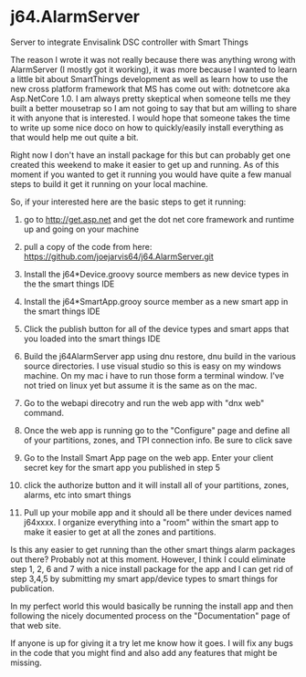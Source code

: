 # j64.AlarmServer
Server to integrate Envisalink DSC controller with Smart Things

The reason I wrote it was not really because there was anything wrong with AlarmServer (I mostly got it working), it was more because I wanted to learn a little bit about SmartThings development as well as learn how to use the new cross platform framework that MS has come out with: dotnetcore aka Asp.NetCore 1.0. I am always pretty skeptical when someone tells me they built a better mousetrap so I am not going to say that but am willing to share it with anyone that is interested. I would hope that someone takes the time to write up some nice doco on how to quickly/easily install everything as that would help me out quite a bit.

Right now I don't have an install package for this but can probably get one created this weekend to make it easier to get up and running. As of this moment if you wanted to get it running you would have quite a few manual steps to build it get it running on your local machine.

So, if your interested here are the basic steps to get it running:

1) go to http://get.asp.net and get the dot net core framework and runtime up and going on your machine

2) pull a copy of the code from here: https://github.com/joejarvis64/j64.AlarmServer.git

3) Install the j64*Device.groovy source members as new device types in the the smart things IDE

4) Install the j64*SmartApp.grooy source member as a new smart app in the smart things IDE

5) Click the publish button for all of the device types and smart apps that you loaded into the smart things IDE

6) Build the j64AlarmServer app using dnu restore, dnu build in the various source directories. I use visual studio so this is easy on my windows machine. On my mac i have to run those form a terminal window. I've not tried on linux yet but assume it is the same as on the mac.

7) Go to the webapi direcotry and run the web app with "dnx web" command.

8) Once the web app is running go to the "Configure" page and define all of your partitions, zones, and TPI connection info. Be sure to click save

9) Go to the Install Smart App page on the web app. Enter your client secret key for the smart app you published in step 5

10) click the authorize button and it will install all of your partitions, zones, alarms, etc into smart things

11) Pull up your mobile app and it should all be there under devices named j64xxxx. I organize everything into a "room" within the smart app to make it easier to get at all the zones and partitions.


Is this any easier to get running than the other smart things alarm packages out there? Probably not at this moment. However, I think I could eliminate step 1, 2, 6 and 7 with a nice install package for the app and I can get rid of step 3,4,5 by submitting my smart app/device types to smart things for publication.

In my perfect world this would basically be running the install app and then following the nicely documented process on the "Documentation" page of that web site.

If anyone is up for giving it a try let me know how it goes. I will fix any bugs in the code that you might find and also add any features that might be missing.
